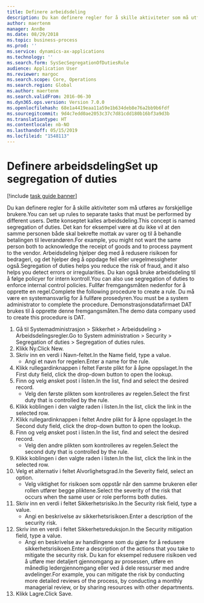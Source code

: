 ```yaml
---
title: Definere arbeidsdeling
description: Du kan definere regler for å skille aktiviteter som må utføres av forskjellige brukere.
author: maertenm
manager: AnnBe
ms.date: 08/29/2018
ms.topic: business-process
ms.prod: ''
ms.service: dynamics-ax-applications
ms.technology: ''
ms.search.form: SysSecSegregationOfDutiesRule
audience: Application User
ms.reviewer: margoc
ms.search.scope: Core, Operations
ms.search.region: Global
ms.author: maertenm
ms.search.validFrom: 2016-06-30
ms.dyn365.ops.version: Version 7.0.0
ms.openlocfilehash: 68e1a4419eaa11a59e1b634deb8e76a2bb9b6fdf
ms.sourcegitcommit: 9d4c7edd0ae2053c37c7d81cdd180b16bf3a9d3b
ms.translationtype: HT
ms.contentlocale: nb-NO
ms.lasthandoff: 05/15/2019
ms.locfileid: "1548113"
---
```

# <a name="set-up-segregation-of-duties"></a><span data-ttu-id="5343f-103">Definere arbeidsdeling</span><span class="sxs-lookup"><span data-stu-id="5343f-103">Set up segregation of duties</span></span>

[!include [task guide banner](../../includes/task-guide-banner.md)]

<span data-ttu-id="5343f-104">Du kan definere regler for å skille aktiviteter som må utføres av forskjellige brukere.</span><span class="sxs-lookup"><span data-stu-id="5343f-104">You can set up rules to separate tasks that must be performed by different users.</span></span> <span data-ttu-id="5343f-105">Dette konseptet kalles arbeidsdeling.</span><span class="sxs-lookup"><span data-stu-id="5343f-105">This concept is named segregation of duties.</span></span> <span data-ttu-id="5343f-106">Det kan for eksempel være at du ikke vil at den samme personen både skal bekrefte mottak av varer og til å behandle betalingen til leverandøren.</span><span class="sxs-lookup"><span data-stu-id="5343f-106">For example, you might not want the same person both to acknowledge the receipt of goods and to process payment to the vendor.</span></span> <span data-ttu-id="5343f-107">Arbeidsdeling hjelper deg med å redusere risikoen for bedrageri, og det hjelper deg å oppdage feil eller uregelmessigheter også.</span><span class="sxs-lookup"><span data-stu-id="5343f-107">Segregation of duties helps you reduce the risk of fraud, and it also helps you detect errors or irregularities.</span></span> <span data-ttu-id="5343f-108">Du kan også bruke arbeidsdeling til å følge policyer for intern kontroll.</span><span class="sxs-lookup"><span data-stu-id="5343f-108">You can also use segregation of duties to enforce internal control policies.</span></span> <span data-ttu-id="5343f-109">Fullfør fremgangsmåten nedenfor for å opprette en regel.</span><span class="sxs-lookup"><span data-stu-id="5343f-109">Complete the following procedure to create a rule.</span></span> <span data-ttu-id="5343f-110">Du må være en systemansvarlig for å fullføre prosedyren.</span><span class="sxs-lookup"><span data-stu-id="5343f-110">You must be a system administrator to complete the procedure.</span></span> <span data-ttu-id="5343f-111">Demonstrasjonsdatafirmaet DAT brukes til å opprette denne fremgangsmåten.</span><span class="sxs-lookup"><span data-stu-id="5343f-111">The demo data company used to create this procedure is DAT.</span></span> 

1. <span data-ttu-id="5343f-112">Gå til Systemadministrasjon > Sikkerhet > Arbeidsdeling > Arbeidsdelingsregler.</span><span class="sxs-lookup"><span data-stu-id="5343f-112">Go to System administration > Security > Segregation of duties > Segregation of duties rules.</span></span>
2. <span data-ttu-id="5343f-113">Klikk Ny.</span><span class="sxs-lookup"><span data-stu-id="5343f-113">Click New.</span></span>
3. <span data-ttu-id="5343f-114">Skriv inn en verdi i Navn-feltet.</span><span class="sxs-lookup"><span data-stu-id="5343f-114">In the Name field, type a value.</span></span>
    * <span data-ttu-id="5343f-115">Angi et navn for regelen.</span><span class="sxs-lookup"><span data-stu-id="5343f-115">Enter a name for the rule.</span></span>  
4. <span data-ttu-id="5343f-116">Klikk rullegardinknappen i feltet Første plikt for å åpne oppslaget.</span><span class="sxs-lookup"><span data-stu-id="5343f-116">In the First duty field, click the drop-down button to open the lookup.</span></span>
5. <span data-ttu-id="5343f-117">Finn og velg ønsket post i listen.</span><span class="sxs-lookup"><span data-stu-id="5343f-117">In the list, find and select the desired record.</span></span>
    * <span data-ttu-id="5343f-118">Velg den første plikten som kontrolleres av regelen.</span><span class="sxs-lookup"><span data-stu-id="5343f-118">Select the first duty that is controlled by the rule.</span></span>  
6. <span data-ttu-id="5343f-119">Klikk koblingen i den valgte raden i listen.</span><span class="sxs-lookup"><span data-stu-id="5343f-119">In the list, click the link in the selected row.</span></span>
7. <span data-ttu-id="5343f-120">Klikk rullegardinknappen i feltet Andre plikt for å åpne oppslaget.</span><span class="sxs-lookup"><span data-stu-id="5343f-120">In the Second duty field, click the drop-down button to open the lookup.</span></span>
8. <span data-ttu-id="5343f-121">Finn og velg ønsket post i listen.</span><span class="sxs-lookup"><span data-stu-id="5343f-121">In the list, find and select the desired record.</span></span>
    * <span data-ttu-id="5343f-122">Velg den andre plikten som kontrolleres av regelen.</span><span class="sxs-lookup"><span data-stu-id="5343f-122">Select the second duty that is controlled by the rule.</span></span>  
9. <span data-ttu-id="5343f-123">Klikk koblingen i den valgte raden i listen.</span><span class="sxs-lookup"><span data-stu-id="5343f-123">In the list, click the link in the selected row.</span></span>
10. <span data-ttu-id="5343f-124">Velg et alternativ i feltet Alvorlighetsgrad.</span><span class="sxs-lookup"><span data-stu-id="5343f-124">In the Severity field, select an option.</span></span>
    * <span data-ttu-id="5343f-125">Velg viktighet for risikoen som oppstår når den samme brukeren eller rollen utfører begge pliktene.</span><span class="sxs-lookup"><span data-stu-id="5343f-125">Select the severity of the risk that occurs when the same user or role performs both duties.</span></span>  
11. <span data-ttu-id="5343f-126">Skriv inn en verdi i feltet Sikkerhetsrisiko.</span><span class="sxs-lookup"><span data-stu-id="5343f-126">In the Security risk field, type a value.</span></span>
    * <span data-ttu-id="5343f-127">Angi en beskrivelse av sikkerhetsrisikoen.</span><span class="sxs-lookup"><span data-stu-id="5343f-127">Enter a description of the security risk.</span></span>  
12. <span data-ttu-id="5343f-128">Skriv inn en verdi i feltet Sikkerhetsreduksjon.</span><span class="sxs-lookup"><span data-stu-id="5343f-128">In the Security mitigation field, type a value.</span></span>
    * <span data-ttu-id="5343f-129">Angi en beskrivelse av handlingene som du gjøre for å redusere sikkerhetsrisikoen.</span><span class="sxs-lookup"><span data-stu-id="5343f-129">Enter a description of the actions that you take to mitigate the security risk.</span></span> <span data-ttu-id="5343f-130">Du kan for eksempel redusere risikoen ved å utføre mer detaljert gjennomgang av prosessen, utføre en månedlig ledergjennomgang eller ved å dele ressurser med andre avdelinger.</span><span class="sxs-lookup"><span data-stu-id="5343f-130">For example, you can mitigate the risk by conducting more detailed reviews of the process, by conducting a monthly managerial review, or by sharing resources with other departments.</span></span>  
13. <span data-ttu-id="5343f-131">Klikk Lagre.</span><span class="sxs-lookup"><span data-stu-id="5343f-131">Click Save.</span></span>

